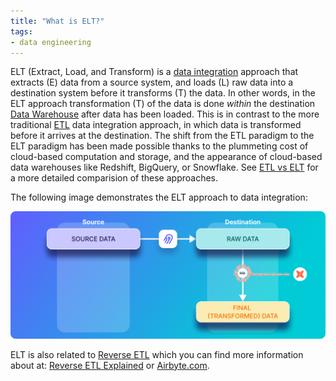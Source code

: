 ```yaml
---
title: "What is ELT?"
tags:
- data engineering
---
```

ELT (Extract, Load, and Transform) is a [data integration](https://airbyte.com/blog/data-integration) approach that extracts (E) data from a source system, and loads (L) raw data into a destination system before it transforms (T) the data. In other words, in the ELT approach transformation (T) of the data is done _within_ the destination [Data Warehouse](term/data%20warehouse.md) after data has been loaded. This is in contrast to the more traditional [ETL](term/etl.md) data integration approach, in which data is transformed before it arrives at the destination. The shift from the ETL paradigm to the ELT paradigm has been made possible thanks to the plummeting cost of cloud-based computation and storage, and the appearance of cloud-based data warehouses like Redshift, BigQuery, or Snowflake. See [ETL vs ELT](term/etl%20vs%20elt.md) for a more detailed comparision of these approaches.

The following image demonstrates the ELT approach to data integration:

![](images/elt-tool.png)

ELT is also related to [Reverse ETL](term/reverse%20etl.md) which you can find more information about at: [Reverse ETL Explained](https://airbyte.com/blog/reverse-etl#so-what-is-a-reverse-etl) or [Airbyte.com](https://airbyte.com). 
